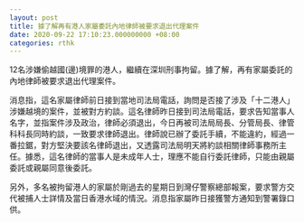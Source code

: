 ```yaml
---
layout: post
title: 據了解再有港人家屬委託內地律師被要求退出代理案件
date: 2020-09-22 17:10:23.000000000 +08:00
categories: rthk
---
```


12名涉嫌偷越國(邊)境罪的港人，繼續在深圳刑事拘留。據了解，再有家屬委託的內地律師被要求退出代理案件。

消息指，這名家屬律師前日接到當地司法局電話，詢問是否接了涉及「十二港人」涉嫌越境的案件，並被對方約談。這名律師昨日接到司法局電話，要求告知當事人名字，並指案件涉及政治，律師必須退出，今日再被司法局局長、分管局長、律管科科長同時約談，一致要求律師退出。律師說已辦了委託手續，不能違約，經過一番拉鋸，對方堅決要該名律師退出，又透露司法局明天將約談相關律師事務所主任。據悉，這名律師的當事人是未成年人士，理應不能自行委託律師，只能由親屬委託或親屬同意後委託。

另外，多名被拘留港人的家屬於剛過去的星期日到灣仔警察總部報案，要求警方交代被捕人士詳情及當日香港水域的情況。消息指家屬昨日接獲警方通知到警署錄口供。
